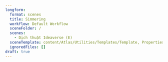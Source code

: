 ```yaml
---
longform:
  format: scenes
  title: Simmering
  workflow: Default Workflow
  sceneFolder: /
  scenes:
    - Dịch thuật Ideaverse (E)
  sceneTemplate: content/Atlas/Utilities/Templates/Template, Properties, Effort (Kit).md
  ignoredFiles: []
draft: true
---
```

